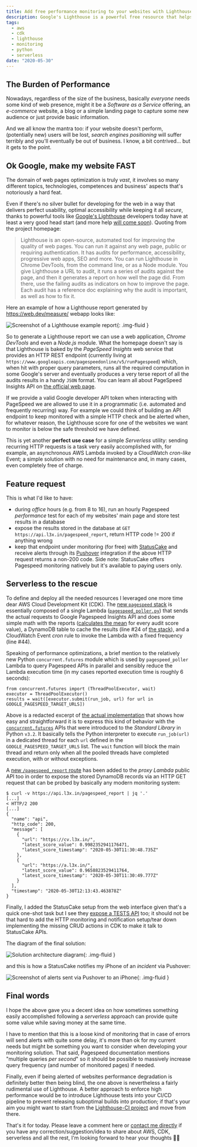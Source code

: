 ```yaml
---
title: Add free performance monitoring to your websites with Lighthouse and AWS CDK
description: Google's Lighthouse is a powerful free resource that helps developers build performant, accessible and SEO friendly websites. Here I show one way to make use of Lighthouse to add performance monitoring for web pages using Serverless components on AWS.
tags:
  - aws
  - cdk
  - lighthouse
  - monitoring
  - python
  - serverless
date: "2020-05-30"
---
```


## The Burden of Performance

Nowadays, regardless of the size of the business, basically *everyone* needs some kind of web presence, might it be a *Software as a Service* offering, an *e-commerce* website, a blog or a simple landing page to capture some new audience or just provide basic information.

And we all know the mantra too: if your website doesn't perform, (potentially new) users will be lost, *search engines positioning* will suffer terribly and you'll eventually be out of business. I know, a bit contrived... but it gets to the point.

## Ok Google, make my website FAST

The domain of web pages optimization is truly *vast*, it involves so many different topics, technologies, competences and business' aspects that's notoriously a hard feat.

Even if there's no silver bullet for developing for the web in a way that delivers perfect usability, optimal accessibility while keeping it all *secure*, thanks to powerful tools like [Google's Lighthouse][google-lighthouse] developers today have at least a very good head start (and more help [will come soon][lighthouse-newfeatures]). Quoting from the project homepage:

> Lighthouse is an open-source, automated tool for improving the quality of web pages. You can run it against any web page, public or requiring authentication. It has audits for performance, accessibility, progressive web apps, SEO and more. You can run Lighthouse in Chrome DevTools, from the command line, or as a Node module. You give Lighthouse a URL to audit, it runs a series of audits against the page, and then it generates a report on how well the page did. From there, use the failing audits as indicators on how to improve the page. Each audit has a reference doc explaining why the audit is important, as well as how to fix it.

Here an example of how a Lighthouse report generated by <https://web.dev/measure/> webapp looks like:

![Screenshot of a Lighthouse example report][lighthous-screenshot]{: .img-fluid }

So to generate a Lighthouse report we can use a web application, *Chrome DevTools* and even a *Node.js* module. What the homepage doesn't say is that Lighthouse is baked by the *PageSpeed Insights* web service that provides an HTTP REST endpoint (currently living at `https://www.googleapis.com/pagespeedonline/v5/runPagespeed`) which, when hit with proper query parameters, runs all the required computation in some Google's server and eventually produces a very terse report of all the audits results in a handy `JSON` format. You can learn all about PageSpeed Insights API on [the official web page][pagespeed-homepage].

If we provide a valid Google developer API token when interacting with PageSpeed we are allowed to use it in a programmatic (i.e. automated and frequently recurring) way. For example we could think of building an API endpoint to keep monitored with a simple HTTP check and be alerted when, for whatever reason, the Lighthouse score for one of the websites we want to monitor is below the safe threshold we have defined.

This is yet another **perfect use case** for a simple *Serverless* utility: sending recurring HTTP requests is a task very easily accomplished with, for example, an asynchronous AWS Lambda invoked by a CloudWatch *cron-like* Event; a simple solution with no need for maintenance and, in many cases, even completely free of charge.

## Feature request

This is what I'd like to have:

- during *office* hours (e.g. from 8 to 16), run an hourly Pagespeed *performance* test for each of my websites' main page and store test results in a database
- expose the results stored in the database at `GET https://api.l3x.in/pagespeed_report`, return HTTP code != 200 if anything wrong
- keep that endpoint under monitoring (for free) with [StatusCake][statuscake] and receive alerts through its [Pushover][pushover] integration if the above HTTP request returns a non-200 code. Side note: StatusCake offers Pagespeed monitoring natively but it's available to paying users only.

## Serverless to the rescue

To define and deploy all the needed resources I leveraged one more time dear AWS Cloud Development Kit (CDK). The [new `pagespeed` stack][cdk-stack] is essentially composed of a single Lambda ([`pagespeed_poller.py`][cdk-lambda]) that sends the actual requests to Google Pagespeed Insights API and does some simple math with the reports ([calculates the mean][cdk-mean] for every audit score value), a DynamoDB table to cache the results (line #24 of [the stack][cdk-stack]), and a CloudWatch Event *cron* rule to invoke the Lambda with a fixed frequency (line #44).

Speaking of performance optimizations, a brief mention to the relatively new Python `concurrent.futures` module which is used by `pagespeed_poller` Lambda to query Pagespeed APIs in parallel and sensibly reduce the Lambda execution time (in my cases reported execution time is roughly 6 seconds):

```lang=python
from concurrent.futures import (ThreadPoolExecutor, wait)
executor = ThreadPoolExecutor()
results = wait([executor.submit(run_job, url) for url in GOOGLE_PAGESPEED_TARGET_URLS])
```

Above is a redacted excerpt of [the actual implementation][cdk-concurrent] that shows how easy and straightforward it is to express this kind of behavior with the [`concurrent.futures`][python-futures] APIs that were introduced to the *Standard Library* in Python `v3.2`. It basically tells the Python interpreter to execute `run_job(url)` in a dedicated thread for each `url` defined in the `GOOGLE_PAGESPEED_TARGET_URLS` list. The `wait` function will block the main thread and return only when all the pooled threads have completed execution, with or without exceptions.

A [new `/pagespeed_report` route][cdk-api-route] has been added to the *proxy Lambda* public API too in order to expose the stored DynamoDB records via an HTTP GET request that can be probed by basically any modern monitoring system:

```lang=bash
$ curl -v https://api.l3x.in/pagespeed_report | jq '.'
[...]
< HTTP/2 200
[...]
{
  "name": "api",
  "http_code": 200,
  "message": [
    {
      "url": "https://cv.l3x.in/",
      "latest_score_value": 0.9982352941176471,
      "latest_score_timestamp": "2020-05-30T11:30:48.735Z"
    },
    {
      "url": "https://a.l3x.in/",
      "latest_score_value": 0.9658823529411764,
      "latest_score_timestamp": "2020-05-30T11:30:49.777Z"
    }
  ],
  "timestamp": "2020-05-30T12:13:43.463878Z"
}
```

Finally, I added the StatusCake setup from the web interface given that's a quick one-shot task but I see they [expose a TESTS API][statuscake-api] too; it should not be that hard to add the HTTP monitoring and notification setup/tear down implementing the missing CRUD actions in CDK to make it talk to StatusCake APIs.

The diagram of the final solution:

![Solution architecture diagram][diagram]{: .img-fluid }

and this is how a StatusCake notifies my iPhone of an *incident* via Pushover:

![Screenshot of alerts sent via Pushover to an iPhone][pushover-screenshot]{: .img-fluid }

## Final words

I hope the above gave you a decent idea on how sometimes something easily accomplished following a *serverless* approach can provide quite some value while saving money at the same time.

I have to mention that this is a loose kind of monitoring that in case of errors will send alerts with quite some delay, it's more than ok for my current needs but might be something you want to consider when developing your monitoring solution. That said, Pagespeed documentation mentions "multiple queries *per second*" so it should be possible to massively increase query frequency (and number of monitored pages) if needed.

Finally, even if being alerted of websites performance degradation is definitely better then being blind, the one above is nevertheless a fairly rudimental use of Lighthouse. A better approach to enforce high performance would be to introduce Lighthouse tests into your CI/CD pipeline to prevent releasing suboptimal builds into production; if that's your aim you might want to start from the [Lighthouse-CI project][lighthouse-ci] and move from there.

That's it for today. Please leave a comment here or [contact me directly][contact-me] if you have any correction/suggestion/idea to share about AWS, CDK, serverless and all the rest, I'm looking forward to hear your thoughts 👍🏻

[cdk-api-route]: <https://github.com/shaftoe/api-l3x-in/blob/7a8125fb10a76c85c5d81f25451b3fd937873d3f/lib/stacks/api/api/main.py#L96>
[cdk-concurrent]: <https://github.com/shaftoe/api-l3x-in/blob/7a8125fb10a76c85c5d81f25451b3fd937873d3f/lib/stacks/pagespeed/lambdas/pagespeed_poller.py#L68>
[cdk-lambda]: <https://github.com/shaftoe/api-l3x-in/blob/0.10.1/lib/stacks/pagespeed/lambdas/pagespeed_poller.py>
[cdk-mean]: <https://github.com/shaftoe/api-l3x-in/blob/7a8125fb10a76c85c5d81f25451b3fd937873d3f/lib/stacks/pagespeed/lambdas/pagespeed_poller.py#L31>
[cdk-stack]: <https://github.com/shaftoe/api-l3x-in/blob/0.10.1/lib/stacks/pagespeed/__init__.py>
[contact-me]: <https://a.l3x.in/contact>
[diagram]: </img/pagespeed.png>
[google-lighthouse]: <https://developers.google.com/web/tools/lighthouse/>
[lighthous-screenshot]: </img/lighthouse-screenshot.png>
[lighthouse-ci]: <https://github.com/GoogleChrome/lighthouse-ci/blob/master/docs/getting-started.md>
[lighthouse-newfeatures]: <https://blog.chromium.org/2020/05/introducing-web-vitals-essential-metrics.html>
[pagespeed-homepage]: <https://developers.google.com/speed/docs/insights/v5/get-started>
[pushover-screenshot]: </img/pushover-screenshot.png>
[pushover]: <https://pushover.net/>
[python-futures]: <https://docs.python.org/3/library/concurrent.futures.html>
[statuscake-api]: <https://www.statuscake.com/api/Tests/Updating%20Inserting%20and%20Deleting%20Tests.md>
[statuscake]: <https://www.statuscake.com/>
